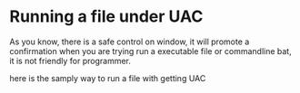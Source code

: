 # Running a file under UAC

As you know, there is a safe control on window, it will promote a confirmation when you are trying run a executable file or commandline bat, it is not friendly for programmer.



here is the samply way to run a file with getting UAC